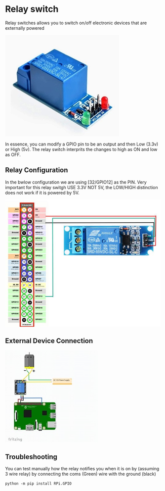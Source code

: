 # Relay switch #
Relay switches allows you to switch on/off electronic devices that are externally powered

![](https://raw.githubusercontent.com/mariusvrstr/hydriot/main/Raspberry%20Pi/Relay%20Switch%20(Subaligu)/_resources/relay_switch_small.jpg)

In essence, you can modify a GPIO pin to be an output and then Low (3.3v) or High (5v). The relay switch interprits the changes to high as ON and low as OFF.

## Relay Configuration ##
In the bwlow configuration we are using [32/GPIO12] as the PIN. Very important for this relay switgh USE 3.3V NOT 5V, the LOW/HIGH distinction does not work if it is powered by 5V.

![](https://raw.githubusercontent.com/mariusvrstr/hydriot/main/Raspberry%20Pi/Relay%20Switch%20(Subaligu)/_resources/pi_connection.jpg)

## External Device Connection ##

![](https://raw.githubusercontent.com/mariusvrstr/hydriot/main/Raspberry%20Pi/Relay%20Switch%20(Subaligu)/_resources/electrical_connection.jpg)

## Troubleshooting ##
You can test manually how the relay notifies you when it is on by (assuming 3 wire relay) by connecting the coms (Green) wire with the ground (black)


```console
python -m pip install RPi.GPIO
````

